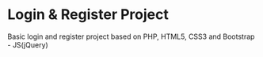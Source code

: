 # Login & Register Project
Basic login and register project based on PHP, HTML5, CSS3 and Bootstrap - JS(jQuery)
